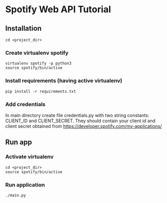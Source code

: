 # Spotify Web API Tutorial

## Installation
```
cd <project_dir>
```
### Create virtualenv spotify
```
virtualenv spotify -p python3
source spotify/bin/active
```
### Install requirements (having active virtualenv)
```
pip install -r requirements.txt
```

### Add credentials
In main directory create file credentials.py with two string constants: CLIENT_ID and CLIENT_SECRET. They should contain your client id and client secret obtained from https://developer.spotify.com/my-applications/

## Run app
### Activate virtualenv
```
cd <project_dir>
source spotify/bin/active
```
### Run application
```
./main.py
```

